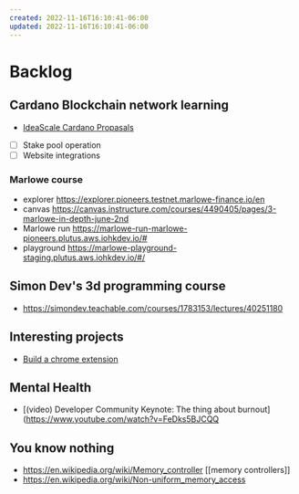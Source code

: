 ```yaml
---
created: 2022-11-16T16:10:41-06:00
updated: 2022-11-16T16:10:41-06:00
---
```


# Backlog

## Cardano Blockchain network learning
- [IdeaScale Cardano Propasals](https://cardano.ideascale.com/c/idea/414020)
- [ ] Stake pool operation
- [ ] Website integrations
  
### Marlowe course
- explorer https://explorer.pioneers.testnet.marlowe-finance.io/en
- canvas https://canvas.instructure.com/courses/4490405/pages/3-marlowe-in-depth-june-2nd
- Marlowe run https://marlowe-run-marlowe-pioneers.plutus.aws.iohkdev.io/#
- playground https://marlowe-playground-staging.plutus.aws.iohkdev.io/#/

## Simon Dev's 3d programming course
- https://simondev.teachable.com/courses/1783153/lectures/40251180



## Interesting projects
- [Build a chrome extension](https://www.youtube.com/watch?v=B8Ihv3xsWYs)

## Mental Health
- [(video) Developer Community Keynote: The thing about burnout](https://www.youtube.com/watch?v=FeDks5BJCQQ

## You know nothing
- https://en.wikipedia.org/wiki/Memory_controller [[memory controllers]]
- https://en.wikipedia.org/wiki/Non-uniform_memory_access 
